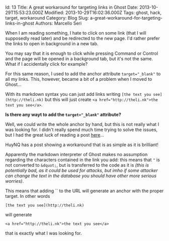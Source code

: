 Id: 13
Title: A great workaround for targeting links in Ghost
Date: 2013-10-29T15:53:23.000Z
Modified: 2013-10-29T16:02:36.000Z
Tags: ghost, hack, target, workaround
Category: Blog
Slug: a-great-workaround-for-targeting-links-in-ghost
Authors: Marcello Seri

When I am reading something, I hate to click on some link (that I will supposedly read later) and be redirected to the new page. I'd rather prefer the links to open in background in a new tab.

You may say that it is enough to click while pressing Command or Control and the page will be opened in a background tab, but it's not the same. What if I accidentally click for example?

For this same reason, I used to add the anchor attribute `target="_blank"` to all my links. This, however, became a bit of a problem when I moved to Ghost...

With its markdown syntax you can just add links writing `[the text you see](http://theli.nk)` but this will just create `<a href="http://theli.nk">the text you see</a>`. 

**Is there any wayt to add the `target="_blank"` attribute?**

Well, we could write the whole anchor by hand, but this is not really what I was looking for. I didn't really spend much time trying to solve the issues, but I had the great luck of reading a post [here](http://huynq.net/)...

HuyNQ has a post showing a workaround that is as simple as it is brilliant!

Apparently the markdown interpreter of Ghost makes no assumption regarding the characters contained in the link you add: this means that `"` is not converted to `&dquot;`, but is transferred to the code as it is _(this is potentially bad, as it could be used for attacks, but imho if some attacker can change the text in the database you should have other more serious worries)_.

This means that adding `` to the URL will generate an anchor with the proper target. In other words
```
[the text you see](http://theli.nk)
```
will generate
```
<a href="http://theli.nk">the text you see</a>
```
that is exactly what I was looking for.